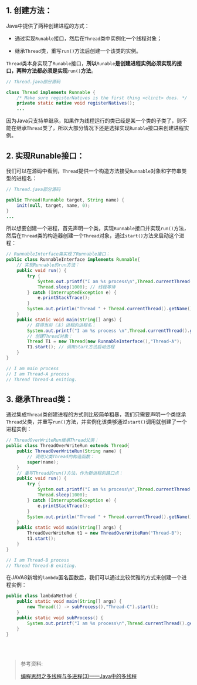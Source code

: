 ## 1. 创建方法：

Java中提供了两种创建进程的方式：

- 通过实现`Runable`接口，然后在`Thread`类中实例化一个线程对象；

- 继承`Thread`类，重写`run()`方法后创建一个该类的实例。

`Thread`类本身实现了`Runable`接口，**所以**`Runable`**是创建进程实例必须实现的接口，两种方法都必须是实现**`run()`**方法**。

```java
// Thread.java部分源码

class Thread implements Runnable {
    /* Make sure registerNatives is the first thing <clinit> does. */
    private static native void registerNatives();
    ...
```

因为Java只支持单继承，如果作为线程运行的类已经是某一个类的子类了，则不能在继承`Thread`类了，所以大部分情况下还是选择实现`Runable`接口来创建进程实例。

## 2. 实现Runable接口：

我们可以在源码中看到，`Thread`提供一个构造方法接受`Runnable`对象和字符串类型的进程名：

```java
// Thread.java部分源码

public Thread(Runnable target, String name) {
    init(null, target, name, 0);
}
...
```

所以想要创建一个进程，首先声明一个类，实现`Runnable`接口并实现`run()`方法，然后在`Thread`类的构造器创建一个`Thread`对象，通过`start()`方法来启动这个进程：

```java
// RunnableInterface类实现了Runnable接口：
public class RunnableInterface implements Runnable{
    // 实现Runnable的run方法：
    public void run() {
        try {
            System.out.printf("I am %s process\n",Thread.currentThread().getName());
            Thread.sleep(1000); // 线程等待
        } catch (InterruptedException e) {
            e.printStackTrace();
        }
        System.out.println("Thread " + Thread.currentThread().getName() + " exiting.");
    }
    public static void main(String[] args) {
        // 获得当前（主）进程的进程名：
        System.out.printf("I am %s process \n",Thread.currentThread().getName());
        // 创建Thread对象：
        Thread T1 = new Thread(new RunnableInterface(),"Thread-A");
        T1.start(); // 调用start方法启动进程
    }
}

// I am main process
// I am Thread-A process
// Thread Thread-A exiting.
```

## 3. 继承Thread类：

通过集成`Thread`类创建进程的方式则比较简单粗暴，我们只需要声明一个类继承`Thread`父类，并重写`run()`方法，并实例化该类够通过`start()`调用就创建了一个进程实例：

```java
// ThreadOverWriteRun继承Thread父类：
public class ThreadOverWriteRun extends Thread{
    public ThreadOverWriteRun(String name) {
        // 调用父类Thread的构造函数：
        super(name);
    }
    // 重写Thread的run()方法，作为新进程的路口点：
    public void run() {
        try {
            System.out.printf("I am %s process\n",Thread.currentThread().getName());
            Thread.sleep(1000);
        } catch (InterruptedException e) {
            e.printStackTrace();
        }
        System.out.println("Thread " + Thread.currentThread().getName() + " exiting.");
    }
    public static void main(String[] args) {
        ThreadOverWriteRun t1 = new ThreadOverWriteRun("Thread-B");
        t1.start();
    }
}

// I am Thread-B process
// Thread Thread-B exiting.
```

在JAVA8新增的`lambda`匿名函数后，我们可以通过比较优雅的方式来创建一个进程实例：

```java
public class lambdaMethod {
    public static void main(String[] args) {
        new Thread(() -> subProcess(),"Thread-C").start();
    }
    public static void subProcess() {
        System.out.printf("I am %s process\n",Thread.currentThread().getName());
    }
}
```

<br><br>

>参考资料:
>
>[编程思想之多线程与多进程(3)——Java中的多线程](http://blog.csdn.net/luoweifu/article/details/46673975)
